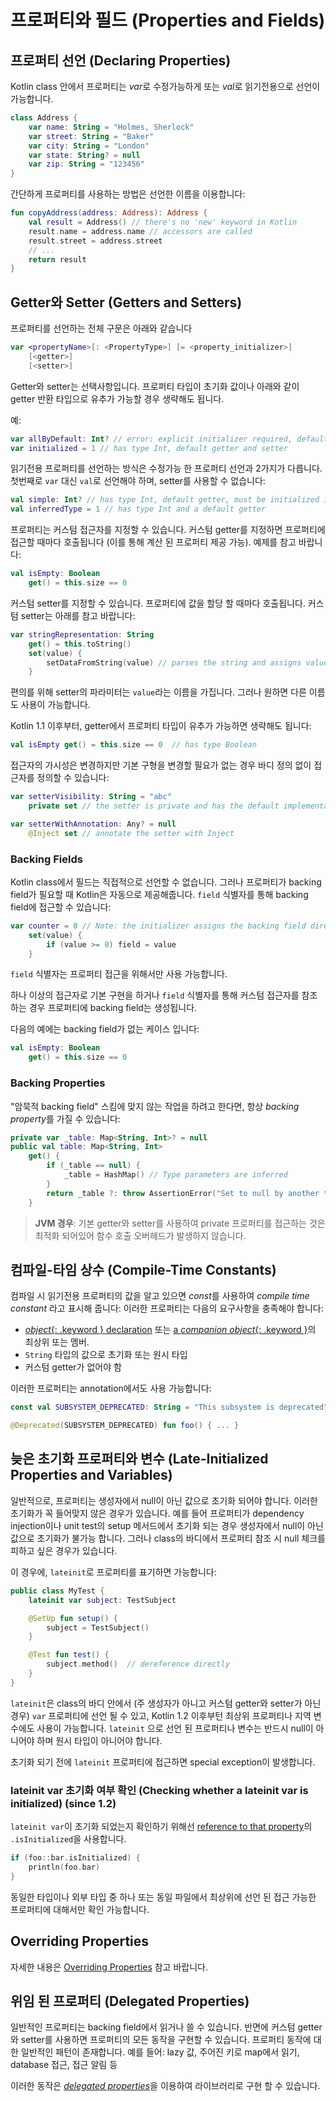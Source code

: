 # 프로퍼티와 필드 (Properties and Fields)

## 프로퍼티 선언 (Declaring Properties)

Kotlin class 안에서 프로퍼티는 *var*로 수정가능하게 또는 *val*로 읽기전용으로 선언이 가능합니다.

```kotlin
class Address {
    var name: String = "Holmes, Sherlock"
    var street: String = "Baker"
    var city: String = "London"
    var state: String? = null
    var zip: String = "123456"
}
```

간단하게 프로퍼티를 사용하는 방법은 선언한 이름을 이용합니다:

```kotlin
fun copyAddress(address: Address): Address {
    val result = Address() // there's no 'new' keyword in Kotlin
    result.name = address.name // accessors are called
    result.street = address.street
    // ...
    return result
}
```

## Getter와 Setter (Getters and Setters)

프로퍼티를 선언하는 전체 구문은 아래와 같습니다

```kotlin
var <propertyName>[: <PropertyType>] [= <property_initializer>]
    [<getter>]
    [<setter>]
```

Getter와 setter는 선택사항입니다. 프로퍼티 타입이 초기화 값이나 아래와 같이 getter 반환 타입으로 유추가 가능할 경우 생략해도 됩니다.

예:

```kotlin
var allByDefault: Int? // error: explicit initializer required, default getter and setter implied
var initialized = 1 // has type Int, default getter and setter
```

읽기전용 프로퍼티를 선언하는 방식은 수정가능 한 프로퍼티 선언과 2가지가 다릅니다. 첫번째로 `var` 대신 `val`로 선언해야 하며, setter를 사용할 수 없습니다:

```kotlin
val simple: Int? // has type Int, default getter, must be initialized in constructor
val inferredType = 1 // has type Int and a default getter
```

프로퍼티는 커스텀 접근자를 지정할 수 있습니다. 커스텀 getter를 지정하면 프로퍼티에 접근할 때마다 호출됩니다 (이를 통해 계산 된 프로퍼티 제공 가능). 예제를 참고 바랍니다:

```kotlin
val isEmpty: Boolean
    get() = this.size == 0
```

커스텀 setter를 지정할 수 있습니다. 프로퍼티에 값을 할당 할 때마다 호출됩니다. 커스텀 setter는 아래를 참고 바랍니다:

```kotlin
var stringRepresentation: String
    get() = this.toString()
    set(value) {
        setDataFromString(value) // parses the string and assigns values to other properties
    }
```
편의를 위해 setter의 파라미터는 `value`라는 이름을 가집니다. 그러나 원하면 다른 이름도 사용이 가능합니다.

Kotlin 1.1 이후부터, getter에서 프로퍼티 타입이 유추가 가능하면 생략해도 됩니다:

```kotlin
val isEmpty get() = this.size == 0  // has type Boolean
```

접근자의 가시성은 변경하지만 기본 구형을 변경할 필요가 없는 경우 바디 정의 없이 접근자를 정의할 수 있습니다:

```kotlin
var setterVisibility: String = "abc"
    private set // the setter is private and has the default implementation

var setterWithAnnotation: Any? = null
    @Inject set // annotate the setter with Inject
```

### Backing Fields

Kotlin class에서 필드는 직접적으로 선언할 수 없습니다. 그러나 프로퍼티가 backing field가 필요할 때 Kotlin은 자동으로 제공해줍니다. `field` 식별자를 통해 backing field에 접근할 수 있습니다:

```kotlin
var counter = 0 // Note: the initializer assigns the backing field directly
    set(value) {
        if (value >= 0) field = value
    }
```

`field` 식별자는 프로퍼티 접근을 위해서만 사용 가능합니다.

하나 이상의 접근자로 기본 구현을 하거나 `field` 식별자를 통해 커스텀 접근자를 참조하는 경우 프로퍼티에 backing field는 생성됩니다.

다음의 예에는 backing field가 없는 케이스 입니다:

```kotlin
val isEmpty: Boolean
    get() = this.size == 0
```

### Backing Properties

"암묵적 backing field" 스킴에 맞지 않는 작업을 하려고 한다면, 항상 *backing property*를 가질 수 있습니다:

```kotlin
private var _table: Map<String, Int>? = null
public val table: Map<String, Int>
    get() {
        if (_table == null) {
            _table = HashMap() // Type parameters are inferred
        }
        return _table ?: throw AssertionError("Set to null by another thread")
    }
```
> **JVM 경우**: 기본 getter와 setter를 사용하여 private 프로퍼티를 접근하는 것은 최적화 되어있어 함수 호출 오버헤드가 발생하지 않습니다.


## 컴파일-타임 상수 (Compile-Time Constants)

컴파일 시 읽기전용 프로퍼티의 값을 알고 있으면 *const*를 사용하여 _compile time constant_ 라고 표시해 줍니다:
이러한 프로퍼티는 다음의 요구사항을 충족해야 합니다:

  * [*object*{: .keyword } declaration](http://app.gitbook.com/@bbiguduk/s/kotlin/language-guide/classes-and-objects/object-expressions-and-declarations#object-declarations) 또는 [a *companion object*{: .keyword }](http://app.gitbook.com/@bbiguduk/s/kotlin/language-guide/classes-and-objects/object-expressions-and-declarations#companion-objects)의 최상위 또는 멤버.
  * `String` 타입의 값으로 초기화 또는 원시 타입
  * 커스텀 getter가 없어야 함

이러한 프로퍼티는 annotation에서도 사용 가능합니다:

```kotlin
const val SUBSYSTEM_DEPRECATED: String = "This subsystem is deprecated"

@Deprecated(SUBSYSTEM_DEPRECATED) fun foo() { ... }
```


## 늦은 초기화 프로퍼티와 변수 (Late-Initialized Properties and Variables)

일반적으로, 프로퍼티는 생성자에서 null이 아닌 값으로 초기화 되어야 합니다.
이러한 초기화가 꼭 들어맞지 않은 경우가 있습니다. 예를 들어 프로퍼티가 dependency injection이나 unit test의 setup 메서드에서 초기화 되는 경우 생성자에서 null이 아닌 값으로 초기화가 불가능 합니다.
그러나 class의 바디에서 프로퍼티 참조 시 null 체크를 피하고 싶은 경우가 있습니다.

이 경우에, `lateinit`로 프로퍼티를 표기하면 가능합니다:

```kotlin
public class MyTest {
    lateinit var subject: TestSubject

    @SetUp fun setup() {
        subject = TestSubject()
    }

    @Test fun test() {
        subject.method()  // dereference directly
    }
}
```

`lateinit`은 class의 바디 안에서 (주 생성자가 아니고 커스텀 getter와 setter가 아닌 경우) `var` 프로퍼티에 선언 될 수 있고, Kotlin 1.2 이후부턴 최상위 프로퍼티나 지역 변수에도 사용이 가능합니다. `lateinit` 으로 선언 된 프로퍼티나 변수는 반드시 null이 아니어야 하며 원시 타입이 아니어야 합니다.

초기화 되기 전에 `lateinit` 프로퍼티에 접근하면 special exception이 발생합니다.

### lateinit var 초기화 여부 확인 (Checking whether a lateinit var is initialized) (since 1.2)

`lateinit var`이 초기화 되었는지 확인하기 위해선 [reference to that property](https://kotlinlang.org/docs/reference/reflection.html#property-references)의 `.isInitialized`을 사용합니다.

```kotlin
if (foo::bar.isInitialized) {
    println(foo.bar)
}
```

동일한 타입이나 외부 타입 중 하나 또는 동일 파일에서 최상위에 선언 된 접근 가능한 프로퍼티에 대해서만 확인 가능합니다.

## Overriding Properties

자세한 내용은 [Overriding Properties](http://app.gitbook.com/@bbiguduk/s/kotlin/language-guide/classes-and-objects/class-classes-and-inheritance#overriding-properties) 참고 바랍니다.

## 위임 된 프로퍼티 (Delegated Properties)
  
일반적인 프로퍼티는 backing field에서 읽거나 쓸 수 있습니다.
반면에 커스텀 getter와 setter를 사용하면 프로퍼티의 모든 동작을 구현할 수 있습니다.
프로퍼티 동작에 대한 일반적인 패턴이 존재합니다.
예를 들어: lazy 값, 주어진 키로 map에서 읽기, database 접근, 접근 알림 등

이러한 동작은 [_delegated properties_](http://app.gitbook.com/@bbiguduk/s/kotlin/language-guide/classes-and-objects/delegated-properties)을 이용하여 라이브러리로 구현 할 수 있습니다.